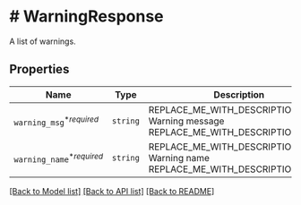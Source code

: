 # # WarningResponse

A list of warnings.

## Properties

Name | Type | Description | Notes
------------ | ------------- | ------------- | -------------
| `warning_msg`<sup>*_required_</sup> | ```string``` | REPLACE_ME_WITH_DESCRIPTION_BEGIN Warning message REPLACE_ME_WITH_DESCRIPTION_END |  |
| `warning_name`<sup>*_required_</sup> | ```string``` | REPLACE_ME_WITH_DESCRIPTION_BEGIN Warning name REPLACE_ME_WITH_DESCRIPTION_END |  |

[[Back to Model list]](../../README.md#models) [[Back to API list]](../../README.md#endpoints) [[Back to README]](../../README.md)
